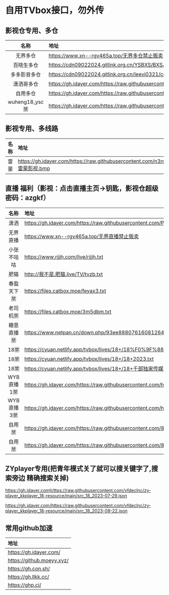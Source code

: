 # 自用TVbox接口，勿外传
## 影视仓专用、多仓
| 名称 | 地址 |
| :---: | :--- | 
| 无界多仓 | https://www.xn--rgv465a.top/无界多仓禁止贩卖|
| 百晓生多仓 | https://cdn09022024.gitlink.org.cn/YSBXS/BXSJK/raw/branch/master/DC.json |
| 多多影音多仓 | https://cdn09022024.gitlink.org.cn/leevi0321/cool/raw/branch/main/room.json|
| 潇洒哥多仓 | https://gh.idayer.com/https://raw.githubusercontent.com/PizazzGY/TVBox_warehouse/main/warehouse.txt|
| 自用多仓 | https://gh.idayer.com/https://raw.githubusercontent.com/8qNvKr/188/main/DCys.json |
| wuheng18_ysc🈲 | https://gh.idayer.com/https://raw.githubusercontent.com/hd9211/Tvbox1/main/wuheng18_ysc.json |
## 影视专用、多线路
| 名称 | 地址 |
| :---: | :--- | 
| 雷蒙 | https://gh.idayer.com/https://raw.githubusercontent.com/n3rddd/N3RD/master/JN/雷蒙影视.bmp|
## 直播 福利（影视：点击直播主页→钥匙，影视仓超级密码：azgkf）
| 名称 | 地址 | 
| :---: | :--- | 
| 潇洒 | https://gh.idayer.com/https://raw.githubusercontent.com/PizazzGY/TVBox/main/live.txt |
| 无界直播 | https://www.xn--rgv465a.top/无界直播禁止贩卖|
| 小张不咕咕 | https://www.rjjjh.com/live/rjjjh.txt |
| 肥猫 | http://我不是.肥猫.live/TV/tvzb.txt | 
| 春盈天下🈲| https://files.catbox.moe/feyax3.txt | 
| 老司机🈲 | https://files.catbox.moe/3m5dbm.txt |
| 糖意直播🈲 | https://www.netpan.cn/down.php/93ee8880761608126469a9b65f81f5df.txt |
| 18🈲 | https://cyuan.netlify.app/tvbox/lives/18+/18%F0%9F%88%B2%EF%B8%8F.txt |
| 18🈲 | https://cyuan.netlify.app/tvbox/lives/18+/18+2023.txt |
| 18🈲 | https://cyuan.netlify.app/tvbox/lives/18+/18+千部独家传媒无水印来袭tvlist.txt |
| WYB直播1🈲 | https://gh.idayer.com/https://raw.githubusercontent.com/hjpwyb/WYB/refs/heads/main/data/test/tv1.txt |
| WYB直播3🈲 | https://gh.idayer.com/https://raw.githubusercontent.com/hjpwyb/WYB/refs/heads/main/data/test/tv3.txt |
| 自用🈲 | https://gh.idayer.com/https://raw.githubusercontent.com/8qNvKr/188/main/FLZB.txt|
| 自用🈲 | https://gh.idayer.com/https://raw.githubusercontent.com/8qNvKr/188/main/FLZB2.txt|

## ZYplayer专用(把青年模式关了就可以搜关键字了,搜索旁边 精确搜索关掉)

https://gh.idayer.comh/ttps://raw.githubusercontent.com/vfdeclnc/zy-player_kkplayer_18-resource/main/src_18_2023-07-29.json

https://gh.idayer.com/https://raw.githubusercontent.com/vfdeclnc/zy-player_kkplayer_18-resource/main/src_18_2023-08-22.json

## 常用github加速
| 地址 | 
| :--- | 
| https://gh.idayer.com/ |
| https://github.moeyy.xyz/ |
| https://gh.con.sh/ |
| https://gh.llkk.cc/ |
| https://ghp.ci/ |
